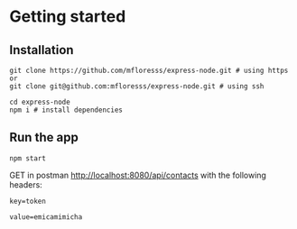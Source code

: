 # Getting started

## Installation

```
git clone https://github.com/mfloresss/express-node.git # using https
or
git clone git@github.com:mfloresss/express-node.git # using ssh

cd express-node
npm i # install dependencies
```

## Run the app
```
npm start
```
GET in postman [http://localhost:8080/api/contacts](http://localhost:8080/api/contacts) with the following headers: 

```
key=token

value=emicamimicha
```


